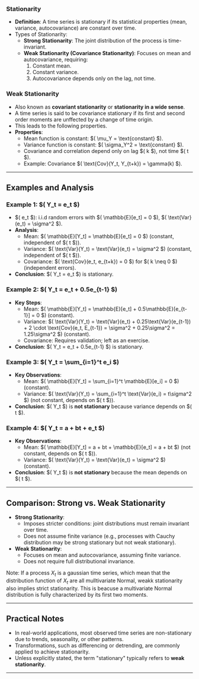 ### **Stationarity**
- **Definition**: A time series is stationary if its statistical properties (mean, variance, autocovariance) are constant over time.
- Types of Stationarity:
  - **Strong Stationarity**: The joint distribution of the process is time-invariant.
  - **Weak Stationarity (Covariance Stationarity)**: Focuses on mean and autocovariance, requiring:
    1. Constant mean.
    2. Constant variance.
    3. Autocovariance depends only on the lag, not time.

### **Weak Stationarity**
- Also known as **covariant stationarity** or **stationarity in a wide sense**.
- A time series is said to be covariance stationary if its first and second order moments are unffected by a change of time origin.
- This leads to the following properties. 
- **Properties**:
  - Mean function is constant: $\( \mu_Y = \text{constant} $\).
  - Variance function is constant: $\( \sigma_Y^2 = \text{constant} $\).
  - Covariance and correlation depend only on lag $\( k $\), not time $\( t $\).
  - Example: Covariance $\( \text{Cov}(Y_t, Y_{t+k}) = \gamma(k) $\).

---

## Examples and Analysis

### **Example 1: $\( Y_t = e_t $\)**
- $\( e_t $\): i.i.d random errors with $\( \mathbb{E}[e_t] = 0 $\), $\( \text{Var}(e_t) = \sigma^2 $\).
- **Analysis**:
  - Mean: $\( \mathbb{E}[Y_t] = \mathbb{E}[e_t] = 0 $\) (constant, independent of $\( t $\)).
  - Variance: $\( \text{Var}(Y_t) = \text{Var}(e_t) = \sigma^2 $\) (constant, independent of $\( t $\)).
  - Covariance: $\( \text{Cov}(e_t, e_{t+k}) = 0 $\) for $\( k \neq 0 $\) (independent errors).
- **Conclusion**: $\( Y_t = e_t $\) is stationary.

### **Example 2: $\( Y_t = e_t + 0.5e_{t-1} $\)**
- **Key Steps**:
  - Mean: $\( \mathbb{E}[Y_t] = \mathbb{E}[e_t] + 0.5\mathbb{E}[e_{t-1}] = 0 $\) (constant).
  - Variance: $\( \text{Var}(Y_t) = \text{Var}(e_t) + 0.25\text{Var}(e_{t-1}) + 2 \cdot \text{Cov}(e_t, E_{t-1}) = \sigma^2 + 0.25\sigma^2 = 1.25\sigma^2 $\) (constant).
  - Covariance: Requires validation; left as an exercise.
- **Conclusion**: $\( Y_t = e_t + 0.5e_{t-1} $\) is stationary.

### **Example 3: $\( Y_t = \sum_{i=1}^t e_i $\)**
- **Key Observations**:
  - Mean: $\( \mathbb{E}[Y_t] = \sum_{i=1}^t \mathbb{E}[e_i] = 0 $\) (constant).
  - Variance: $\( \text{Var}(Y_t) = \sum_{i=1}^t \text{Var}(e_i) = t\sigma^2 $\) (not constant, depends on $\( t $\)).
- **Conclusion**: $\( Y_t $\) is **not stationary** because variance depends on $\( t $\).

### **Example 4: $\( Y_t = a + bt + e_t $\)**
- **Key Observations**:
  - Mean: $\( \mathbb{E}[Y_t] = a + bt + \mathbb{E}[e_t] = a + bt $\) (not constant, depends on $\( t $\)).
  - Variance: $\( \text{Var}(Y_t) = \text{Var}(e_t) = \sigma^2 $\) (constant).
- **Conclusion**: $\( Y_t $\) is **not stationary** because the mean depends on $\( t $\).

---

## Comparison: Strong vs. Weak Stationarity
- **Strong Stationarity**:
  - Imposes stricter conditions: joint distributions must remain invariant over time.
  - Does not assume finite variance (e.g., processes with Cauchy distribution may be strong stationary but not weak stationary).
- **Weak Stationarity**:
  - Focuses on mean and autocovariance, assuming finite variance.
  - Does not require full distributional invariance.

Note: If a process $X_{t}$ is a gaussian time series, which mean that the distribution function of $X_{t}$ are all mulltivariate Normal, weakk stationarity also implies strict stationarity. This is beacuse a multivariate Normal distribution is fully characterized by its first two moments.

---

## Practical Notes
- In real-world applications, most observed time series are non-stationary due to trends, seasonality, or other patterns.
- Transformations, such as differencing or detrending, are commonly applied to achieve stationarity.
- Unless explicitly stated, the term "stationary" typically refers to **weak stationarity**.

---
